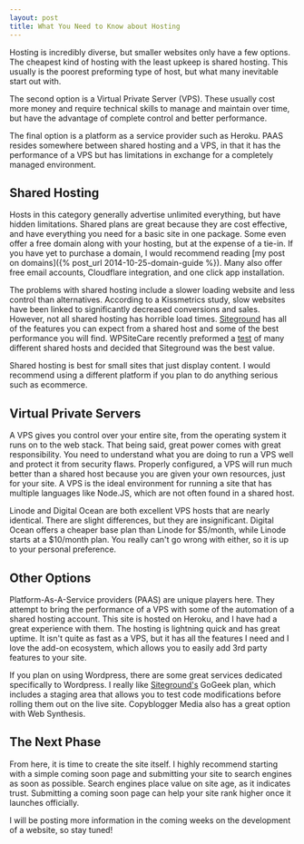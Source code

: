 ```yaml
---
layout: post
title: What You Need to Know about Hosting
---
```


Hosting is incredibly diverse, but smaller websites only have a few options. The cheapest kind of hosting with the least upkeep is shared hosting. This usually is the poorest preforming type of host, but what many inevitable start out with. 

The second option is a Virtual Private Server (VPS). These usually cost more money and require technical skills to manage and maintain over time, but have the advantage of complete control and better performance. 

The final option is a platform as a service provider such as Heroku. PAAS resides somewhere between shared hosting and a VPS, in that it has the performance of a VPS but has limitations in exchange for a completely managed environment.

## Shared Hosting

Hosts in this category generally advertise unlimited everything, but have hidden limitations. Shared plans are great because they are cost effective, and have everything you need for a basic site in one package. Some even offer a free domain along with your hosting, but at the expense of a tie-in. If you have yet to purchase a domain, I would recommend reading [my post on domains]({% post_url 2014-10-25-domain-guide %}). Many also offer free email accounts, Cloudflare integration, and one click app installation.

The problems with shared hosting include a slower loading website and less control than alternatives. According to a Kissmetrics study, slow websites have been linked to significantly decreased conversions and sales. However, not all shared hosting has horrible load times. [Siteground](http://www.siteground.com/index.htm?afcode=0ea914461a856773e600c7e7aeaa6dab) has all of the features you can expect from a shared host and some of the best performance you will find. WPSiteCare recently preformed a [test](http://www.wpsitecare.com/performance-of-7-top-wordpress-hosting-companies-compared/) of many different shared hosts and decided that Siteground was the best value.

Shared hosting is best for small sites that just display content. I would recommend using a different platform if you plan to do anything serious such as ecommerce.

## Virtual Private Servers
A VPS gives you control over your entire site, from the operating system it runs on to the web stack. That being said, great power comes with great responsibility. You need to understand what you are doing to run a VPS well and protect it from security flaws. Properly configured, a VPS will run much better than a shared host because you are given your own resources, just for your site. A VPS is the ideal environment for running a site that has multiple languages like Node.JS, which are not often found in a shared host.

Linode and Digital Ocean are both excellent VPS hosts that are nearly identical. There are slight differences, but they are insignificant. Digital Ocean offers a cheaper base plan than Linode for $5/month, while Linode starts at a $10/month plan. You really can't go wrong with either, so it is up to your personal preference.

## Other Options

Platform-As-A-Service providers (PAAS) are unique players here. They attempt to bring the performance of a VPS with some of the automation of a shared hosting account. This site is hosted on Heroku, and I have had a great experience with them. The hosting is lightning quick and has great uptime. It isn't quite as fast as a VPS, but it has all the features I need and I love the add-on ecosystem, which allows you to easily add 3rd party features to your site.

If you plan on using Wordpress, there are some great services dedicated specifically to Wordpress. I really like [Siteground's](http://www.siteground.com/index.htm?afcode=0ea914461a856773e600c7e7aeaa6dab) GoGeek plan, which includes a staging area that allows you to test code modifications before rolling them out on the live site. Copyblogger Media also has a great option with Web Synthesis.

## The Next Phase
From here, it is time to create the site itself. I highly recommend starting with a simple coming soon page and submitting your site to search engines as soon as possible. Search engines place value on site age, as it indicates trust. Submitting a coming soon page can help your site rank higher once it launches officially.

I will be posting more information in the coming weeks on the development of a website, so stay tuned!
